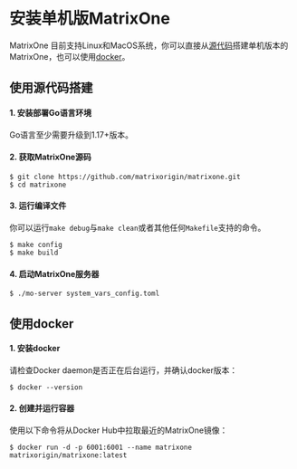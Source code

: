 # **安装单机版MatrixOne**

MatrixOne 目前支持Linux和MacOS系统，你可以直接从[源代码](#使用源代码搭建)搭建单机版本的MatrixOne，也可以使用[docker](#使用docker)。
## **使用源代码搭建**

#### 1. 安装部署Go语言环境

Go语言至少需要升级到1.17+版本。

#### 2. 获取MatrixOne源码

```
$ git clone https://github.com/matrixorigin/matrixone.git
$ cd matrixone
```

#### 3. 运行编译文件
你可以运行`make debug`与`make clean`或者其他任何`Makefile`支持的命令。

```
$ make config
$ make build
```

#### 4. 启动MatrixOne服务器

```
$ ./mo-server system_vars_config.toml
```
## **使用docker**

#### 1. 安装docker

请检查Docker daemon是否正在后台运行，并确认docker版本：
```
$ docker --version
```
#### 2. 创建并运行容器

使用以下命令将从Docker Hub中拉取最近的MatrixOne镜像：
```
$ docker run -d -p 6001:6001 --name matrixone matrixorigin/matrixone:latest
```
